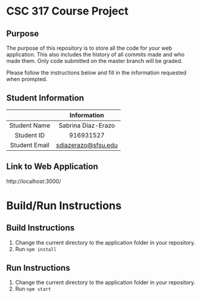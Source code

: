 # CSC 317 Course Project

## Purpose

The purpose of this repository is to store all the code for your web application. This also includes the history of all commits made and who made them. Only code submitted on the master branch will be graded.

Please follow the instructions below and fill in the information requested when prompted.

## Student Information

|               | Information         |
|:-------------:|:-------------------:|
| Student Name  | Sabrina Diaz-Erazo  |
| Student ID    | 916931527           |
| Student Email | sdiazerazo@sfsu.edu |

## Link to Web Application
http://localhost:3000/

# Build/Run Instructions

## Build Instructions
1. Change the current directory to the application folder in your repository.
2. Run `npm install`

## Run Instructions
1. Change the current directory to the application folder in your repository.
2. Run `npm start`

